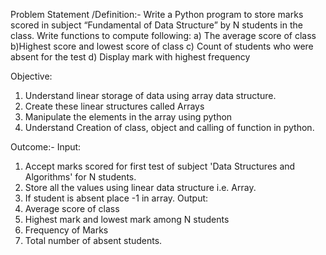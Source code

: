 Problem Statement /Definition:-
Write a Python program to store marks scored in subject “Fundamental of Data Structure” by N
students in the class. Write functions to compute following: 
a) The average score of class 
b)Highest score and lowest score of class 
c) Count of students who were absent for the test 
d) Display mark with highest frequency

Objective:
1. Understand linear storage of data using array data structure.
2. Create these linear structures called Arrays
3. Manipulate the elements in the array using python
4. Understand Creation of class, object and calling of function in python.

Outcome:-
Input:
1. Accept marks scored for first test of subject 'Data Structures and Algorithms' for N students.
2. Store all the values using linear data structure i.e. Array.
3. If student is absent place -1 in array.
Output:
1. Average score of class
2. Highest mark and lowest mark among N students
3. Frequency of Marks
4. Total number of absent students.